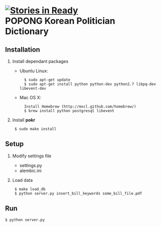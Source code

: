 [![Stories in Ready](http://badge.waffle.io/teampopong/pokr.png)](http://waffle.io/teampopong/pokr)  
POPONG Korean Politician Dictionary
===================================

## Installation

1. Install dependant packages
    - Ubuntu Linux:

            $ sudo apt-get update
            $ sudo apt-get install python python-dev python2.7 libpq-dev libevent-dev
    - Mac OS X:
	
            Install Homebrew (http://mxcl.github.com/homebrew/)
            $ brew install python postgresql libevent

1. Install **pokr**

        $ sudo make install

## Setup

1. Modify settings file
    - settings.py
    - alembic.ini
1. Load data

        $ make load_db
        $ python server.py insert_bill_keywords some_bill_file.pdf

## Run

	$ python server.py

